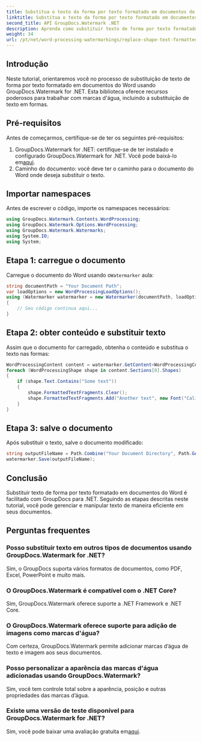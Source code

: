 ```yaml
---
title: Substitua o texto da forma por texto formatado em documentos do Word
linktitle: Substitua o texto da forma por texto formatado em documentos do Word
second_title: API GroupDocs.Watermark .NET
description: Aprenda como substituir texto de forma por texto formatado em documentos do Word usando GroupDocs.Watermark for .NET. Seus recursos de edição de documentos sem esforço.
weight: 34
url: /pt/net/word-processing-watermarkings/replace-shape-text-formatted-text-word-docs/
---
```

## Introdução
Neste tutorial, orientaremos você no processo de substituição de texto de forma por texto formatado em documentos do Word usando GroupDocs.Watermark for .NET. Esta biblioteca oferece recursos poderosos para trabalhar com marcas d'água, incluindo a substituição de texto em formas.
## Pré-requisitos
Antes de começarmos, certifique-se de ter os seguintes pré-requisitos:
1.  GroupDocs.Watermark for .NET: certifique-se de ter instalado e configurado GroupDocs.Watermark for .NET. Você pode baixá-lo em[aqui](https://releases.groupdocs.com/Watermark/net/).
2. Caminho do documento: você deve ter o caminho para o documento do Word onde deseja substituir o texto.

## Importar namespaces
Antes de escrever o código, importe os namespaces necessários:
```csharp
using GroupDocs.Watermark.Contents.WordProcessing;
using GroupDocs.Watermark.Options.WordProcessing;
using GroupDocs.Watermark.Watermarks;
using System.IO;
using System;
```
## Etapa 1: carregue o documento
 Carregue o documento do Word usando o`Watermarker` aula:
```csharp
string documentPath = "Your Document Path";
var loadOptions = new WordProcessingLoadOptions();
using (Watermarker watermarker = new Watermarker(documentPath, loadOptions))
{
    // Seu código continua aqui...
}
```
## Etapa 2: obter conteúdo e substituir texto
Assim que o documento for carregado, obtenha o conteúdo e substitua o texto nas formas:
```csharp
WordProcessingContent content = watermarker.GetContent<WordProcessingContent>();
foreach (WordProcessingShape shape in content.Sections[0].Shapes)
{
    if (shape.Text.Contains("Some text"))
    {
        shape.FormattedTextFragments.Clear();
        shape.FormattedTextFragments.Add("Another text", new Font("Calibri", 19, FontStyle.Bold), Color.Red, Color.Aqua);
    }
}
```
## Etapa 3: salve o documento
Após substituir o texto, salve o documento modificado:
```csharp
string outputFileName = Path.Combine("Your Document Directory", Path.GetFileName(documentPath));
watermarker.Save(outputFileName);
```

## Conclusão
Substituir texto de forma por texto formatado em documentos do Word é facilitado com GroupDocs para .NET. Seguindo as etapas descritas neste tutorial, você pode gerenciar e manipular texto de maneira eficiente em seus documentos.

## Perguntas frequentes
### Posso substituir texto em outros tipos de documentos usando GroupDocs.Watermark for .NET?
Sim, o GroupDocs suporta vários formatos de documentos, como PDF, Excel, PowerPoint e muito mais.
### O GroupDocs.Watermark é compatível com o .NET Core?
Sim, GroupDocs.Watermark oferece suporte a .NET Framework e .NET Core.
### O GroupDocs.Watermark oferece suporte para adição de imagens como marcas d'água?
Com certeza, GroupDocs.Watermark permite adicionar marcas d’água de texto e imagem aos seus documentos.
### Posso personalizar a aparência das marcas d'água adicionadas usando GroupDocs.Watermark?
Sim, você tem controle total sobre a aparência, posição e outras propriedades das marcas d’água.
### Existe uma versão de teste disponível para GroupDocs.Watermark for .NET?
 Sim, você pode baixar uma avaliação gratuita em[aqui](https://releases.groupdocs.com/).